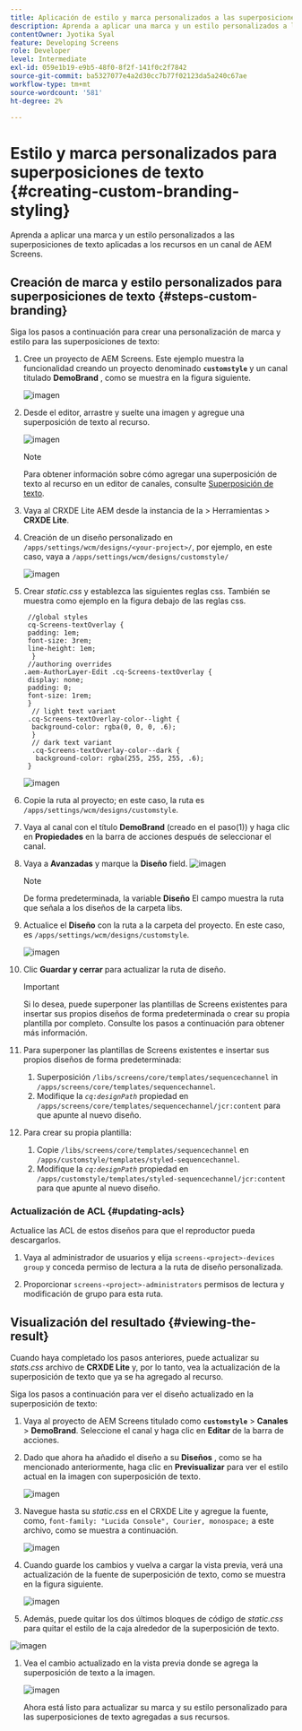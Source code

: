 ```yaml
---
title: Aplicación de estilo y marca personalizados a las superposiciones de texto
description: Aprenda a aplicar una marca y un estilo personalizados a las superposiciones de texto aplicadas a los recursos de un canal de AEM Screens.
contentOwner: Jyotika Syal
feature: Developing Screens
role: Developer
level: Intermediate
exl-id: 059e1b19-e9b5-48f0-8f2f-141f0c2f7842
source-git-commit: ba5327077e4a2d30cc7b77f02123da5a240c67ae
workflow-type: tm+mt
source-wordcount: '581'
ht-degree: 2%

---
```


# Estilo y marca personalizados para superposiciones de texto {#creating-custom-branding-styling}

Aprenda a aplicar una marca y un estilo personalizados a las superposiciones de texto aplicadas a los recursos en un canal de AEM Screens.

## Creación de marca y estilo personalizados para superposiciones de texto {#steps-custom-branding}

Siga los pasos a continuación para crear una personalización de marca y estilo para las superposiciones de texto:

1. Cree un proyecto de AEM Screens. Este ejemplo muestra la funcionalidad creando un proyecto denominado **`customstyle`** y un canal titulado **DemoBrand** , como se muestra en la figura siguiente.

   ![imagen](/help/user-guide/assets/custom-brand/custom-brand1.png)

1. Desde el editor, arrastre y suelte una imagen y agregue una superposición de texto al recurso.

   ![imagen](/help/user-guide/assets/custom-brand/custom-brand2.png)

   >[!NOTE]
   >Para obtener información sobre cómo agregar una superposición de texto al recurso en un editor de canales, consulte [Superposición de texto](/help/user-guide/text-overlay.md).

1. Vaya al CRXDE Lite AEM desde la instancia de la > Herramientas > **CRXDE Lite**.

1. Creación de un diseño personalizado en `/apps/settings/wcm/designs/<your-project>/`, por ejemplo, en este caso, vaya a `/apps/settings/wcm/designs/customstyle/`

   ![imagen](/help/user-guide/assets/custom-brand/custom-brand3.png)

1. Crear *static.css* y establezca las siguientes reglas css. También se muestra como ejemplo en la figura debajo de las reglas css.

   ```shell
    //global styles
    cq-Screens-textOverlay {
    padding: 1em;
    font-size: 3rem;
    line-height: 1em;
     }
    //authoring overrides
   .aem-AuthorLayer-Edit .cq-Screens-textOverlay {
    display: none;
    padding: 0;
    font-size: 1rem;
    }
     // light text variant
    .cq-Screens-textOverlay-color--light {
     background-color: rgba(0, 0, 0, .6);
     }
     // dark text variant
     .cq-Screens-textOverlay-color--dark {
      background-color: rgba(255, 255, 255, .6);
    }
   ```

   ![imagen](/help/user-guide/assets/custom-brand/custom-brand4.png)

1. Copie la ruta al proyecto; en este caso, la ruta es `/apps/settings/wcm/designs/customstyle`.

1. Vaya al canal con el título **DemoBrand** (creado en el paso(1)) y haga clic en **Propiedades** en la barra de acciones después de seleccionar el canal.

1. Vaya a **Avanzadas** y marque la **Diseño** field.
   ![imagen](/help/user-guide/assets/custom-brand/custom-brand5.png)

   >[!NOTE]
   >De forma predeterminada, la variable **Diseño** El campo muestra la ruta que señala a los diseños de la carpeta libs.

1. Actualice el **Diseño** con la ruta a la carpeta del proyecto. En este caso, es `/apps/settings/wcm/designs/customstyle`.

   ![imagen](/help/user-guide/assets/custom-brand/custom-brand6.png)

1. Clic **Guardar y cerrar** para actualizar la ruta de diseño.

   >[!IMPORTANT]
   >Si lo desea, puede superponer las plantillas de Screens existentes para insertar sus propios diseños de forma predeterminada o crear su propia plantilla por completo. Consulte los pasos a continuación para obtener más información.

1. Para superponer las plantillas de Screens existentes e insertar sus propios diseños de forma predeterminada:

   1. Superposición `/libs/screens/core/templates/sequencechannel` in `/apps/screens/core/templates/sequencechannel`.
   1. Modifique la *`cq:designPath`* propiedad en `/apps/screens/core/templates/sequencechannel/jcr:content` para que apunte al nuevo diseño.

1. Para crear su propia plantilla:
   1. Copie `/libs/screens/core/templates/sequencechannel` en `/apps/customstyle/templates/styled-sequencechannel`.
   1. Modifique la *`cq:designPath`* propiedad en `/apps/customstyle/templates/styled-sequencechannel/jcr:content` para que apunte al nuevo diseño.


### Actualización de ACL {#updating-acls}

Actualice las ACL de estos diseños para que el reproductor pueda descargarlos.

1. Vaya al administrador de usuarios y elija `screens-<project>-devices group` y conceda permiso de lectura a la ruta de diseño personalizada.

1. Proporcionar `screens-<project>-administrators` permisos de lectura y modificación de grupo para esta ruta.

## Visualización del resultado {#viewing-the-result}

Cuando haya completado los pasos anteriores, puede actualizar su *stats.css* archivo de **CRXDE Lite** y, por lo tanto, vea la actualización de la superposición de texto que ya se ha agregado al recurso.

Siga los pasos a continuación para ver el diseño actualizado en la superposición de texto:

1. Vaya al proyecto de AEM Screens titulado como **`customstyle`** > **Canales** > **DemoBrand**. Seleccione el canal y haga clic en **Editar** de la barra de acciones.

1. Dado que ahora ha añadido el diseño a su **Diseños** , como se ha mencionado anteriormente, haga clic en **Previsualizar** para ver el estilo actual en la imagen con superposición de texto.

   ![imagen](/help/user-guide/assets/custom-brand/custom-brand7.png)

1. Navegue hasta su *static.css* en el CRXDE Lite y agregue la fuente, como, `font-family: "Lucida Console", Courier, monospace;` a este archivo, como se muestra a continuación.

   ![imagen](/help/user-guide/assets/custom-brand/custom-brand8.png)

1. Cuando guarde los cambios y vuelva a cargar la vista previa, verá una actualización de la fuente de superposición de texto, como se muestra en la figura siguiente.

   ![imagen](/help/user-guide/assets/custom-brand/custom-brand9.png)

1. Además, puede quitar los dos últimos bloques de código de *static.css* para quitar el estilo de la caja alrededor de la superposición de texto.

![imagen](/help/user-guide/assets/custom-brand/custom-brand10.png)

1. Vea el cambio actualizado en la vista previa donde se agrega la superposición de texto a la imagen.

   ![imagen](/help/user-guide/assets/custom-brand/custom-brand11.png)

   Ahora está listo para actualizar su marca y su estilo personalizado para las superposiciones de texto agregadas a sus recursos.
